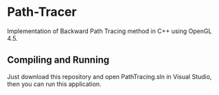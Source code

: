 # Path-Tracer

Implementation of Backward Path Tracing method in C++ using OpenGL 4.5.

## Compiling and Running

Just download this repository and open PathTracing.sln in Visual Studio, then you can run this application. 
